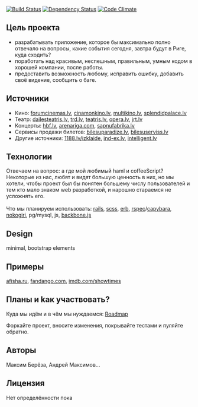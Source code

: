 [![Build Status](https://secure.travis-ci.org/crazylatvians/afisha.png)](http://travis-ci.org/crazylatvians/afisha/)
[![Dependency Status](https://gemnasium.com/crazylatvians/afisha.png)](https://gemnasium.com/crazylatvians/afisha)
[![Code Climate](https://codeclimate.com/badge.png)](https://codeclimate.com/github/crazylatvians/afisha)

## Цель проекта
* разрабатывать приложение, которое бы максимально полно отвечало на вопросы, какие события сегодня, завтра будут в Риге, куда сходить?
* поработать над красивым, неспешным, правильным, умным кодом в хорошей компании, после работы.
* предоставить возможность любому, исправить ошибку, добавить своё видение, сообщить о баге.

## Источники
* Кино: [forumcinemas.lv](http://forumcinemas.lv/), [cinamonkino.lv](http://www.cinamonkino.lv), [multikino.lv](http://multikino.lv), [splendidpalace.lv](http://splendidpalace.lv)
* Театр: [dailesteatris.lv](http://www.dailesteatris.lv/), [trd.lv](http://www.trd.lv/), [teatris.lv](http://www.teatris.lv/), [opera.lv](http://www.opera.lv), [jrt.lv](http://www.jrt.lv/)
* Концерты: [hbf.lv](http://www.hbf.lv/), [arenariga.com](http://www.arenariga.com/), [sapnufabrika.lv](http://www.sapnufabrika.lv)
* Сервисы продажи билетов: [bilesuparadize.lv](http://bilesuparadize.lv/events), [bilesuserviss.lv](http://www.bilesuserviss.lv/)
* Другие источники: [1188.lv/izklaide](http://www.1188.lv/izklaide/), [ind-ex.lv](http://www.ind-ex.lv), [intelligent.lv](http://intelligent.lv/ru/15343_20001.html)

## Технологии
Отвечаем на вопрос: а где мой любимый haml и coffeeScript? Некоторые из нас, любят и видят большую ценность в них, но мы хотели, чтобы проект был бы понятен большему числу пользователей и тем кто мало знаком web разработкой, и нарошно стараемся не усложнять его.<br><br>
Что мы планируем использовать: [rails](https://github.com/rails/rails), [scss](http://sass-lang.com/), [erb](http://en.wikipedia.org/wiki/ERuby), [rspec](http://rspec.info/)/[capybara](https://github.com/jnicklas/capybara), [nokogiri](https://github.com/sparklemotion/nokogiri), pg/mysql, js, [backbone.js](http://backbonejs.org/)

## Design
minimal, bootstrap elements

## Примеры
[afisha.ru](http://afisha.ru), [fandango.com](http://www.fandango.com/), [imdb.com/showtimes](http://www.imdb.com/showtimes/location/US/85001/2012-11-22)

## Планы и kак участвовать?
Куда мы идём и в чём мы нуждаемся: [Roadmap](https://github.com/crazylatvians/afisha/wiki) 

Форкайте проект, вносите изменения, покрывайте тестами и пуляйте обратно.

## Авторы
Максим Берёза, Андрей Максимов… 

## Лицензия
Нет определённости пока
